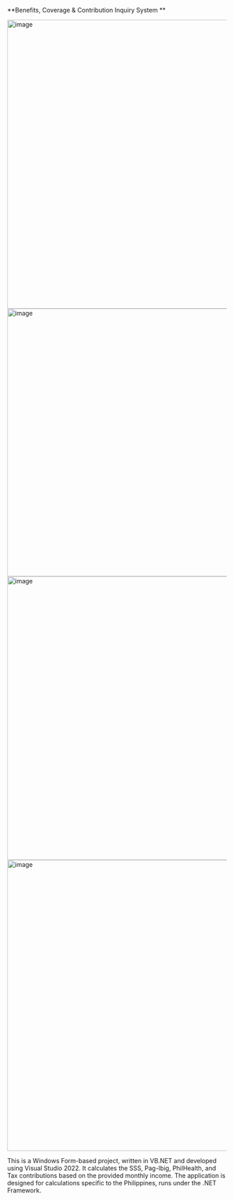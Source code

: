 **Benefits, Coverage & Contribution Inquiry System
**

<img width="947" height="663" alt="image" src="https://github.com/user-attachments/assets/605f560c-7121-4a62-abcc-7a7122e926e2" />

<img width="892" height="615" alt="image" src="https://github.com/user-attachments/assets/aa02fa32-337d-4866-9deb-a7257b4279a4" />

<img width="792" height="651" alt="image" src="https://github.com/user-attachments/assets/879eff1e-e4c1-4c8b-aefa-e75bc60f87f9" />

<img width="790" height="668" alt="image" src="https://github.com/user-attachments/assets/4a4e034f-5945-4ac7-9b67-ded6187c435a" />


This is a Windows Form-based project, written in VB.NET and developed using Visual Studio 2022.
It calculates the SSS, Pag-Ibig, PhilHealth, and Tax contributions based on the provided monthly income.
The application is designed for calculations specific to the Philippines, runs under the .NET Framework.

